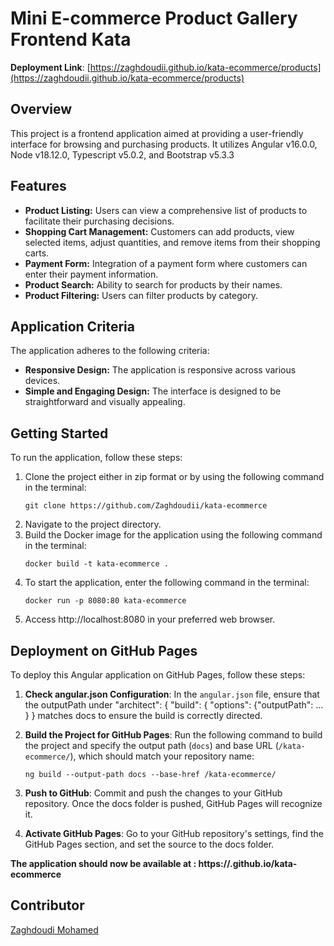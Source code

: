 # Mini E-commerce Product Gallery Frontend Kata

**Deployment Link**: [https://zaghdoudii.github.io/kata-ecommerce/products](https://zaghdoudii.github.io/kata-ecommerce/products)

## Overview
This project is a frontend application aimed at providing a user-friendly interface for browsing and purchasing products. It utilizes Angular v16.0.0, Node v18.12.0, Typescript v5.0.2, and Bootstrap v5.3.3

## Features
- **Product Listing:** Users can view a comprehensive list of products to facilitate their purchasing decisions.
- **Shopping Cart Management:** Customers can add products, view selected items, adjust quantities, and remove items from their shopping carts.
- **Payment Form:** Integration of a payment form where customers can enter their payment information.
- **Product Search:** Ability to search for products by their names.
- **Product Filtering:** Users can filter products by category.

## Application Criteria
The application adheres to the following criteria:
- **Responsive Design:** The application is responsive across various devices.
- **Simple and Engaging Design:** The interface is designed to be straightforward and visually appealing.

## Getting Started
To run the application, follow these steps:
1. Clone the project either in zip format or by using the following command in the terminal:
    ```
    git clone https://github.com/Zaghdoudii/kata-ecommerce
    ```
2. Navigate to the project directory.
3. Build the Docker image for the application using the following command in the terminal:
    ```
    docker build -t kata-ecommerce .
    ```
4. To start the application, enter the following command in the terminal:
    ```
    docker run -p 8080:80 kata-ecommerce
    ```
5. Access http://localhost:8080 in your preferred web browser.

## Deployment on GitHub Pages
To deploy this Angular application on GitHub Pages, follow these steps:
1. **Check angular.json Configuration**:
In the `angular.json` file, ensure that the outputPath under "architect": { "build": { "options": {"outputPath": ... } } matches docs to ensure the build is correctly directed.

2. **Build the Project for GitHub Pages**:
   Run the following command to build the project and specify the output path (`docs`) and base URL (`/kata-ecommerce/`), which should match your repository name:
   ```
   ng build --output-path docs --base-href /kata-ecommerce/
   ```
3. **Push to GitHub**:
Commit and push the changes to your GitHub repository. Once the docs folder is pushed, GitHub Pages will recognize it.

5. **Activate GitHub Pages**:
Go to your GitHub repository's settings, find the GitHub Pages section, and set the source to the docs folder.

**The application should now be available at : https://<username>.github.io/kata-ecommerce**

## Contributor
[Zaghdoudi Mohamed](mailto:zaghdouudi@gmail.com)

